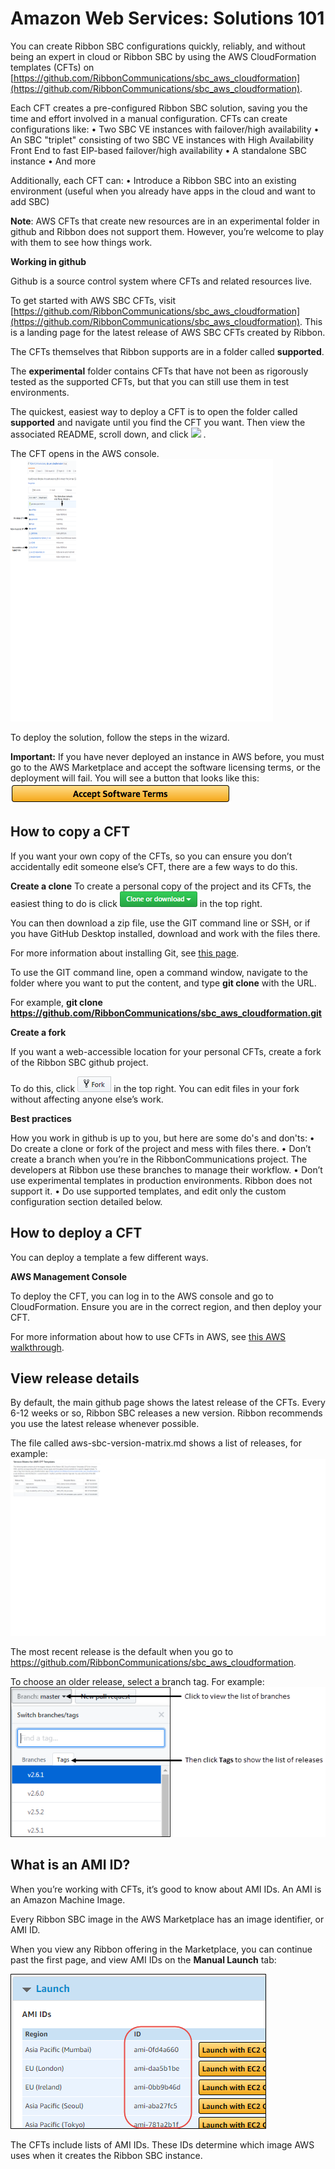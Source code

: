 # Amazon Web Services: Solutions 101

You can create Ribbon SBC configurations quickly, reliably, and without being an expert in cloud or Ribbon SBC by using the AWS CloudFormation templates (CFTs) on [https://github.com/RibbonCommunications/sbc_aws_cloudformation](https://github.com/RibbonCommunications/sbc_aws_cloudformation).

Each CFT creates a pre-configured Ribbon SBC solution, saving you the time and effort involved in a manual configuration.
CFTs can create configurations like:
•	Two SBC VE instances with failover/high availability
•	An SBC "triplet" consisting of two SBC VE instances with High Availability Front End to fast EIP-based failover/high availability 
•	A standalone SBC instance
•	And more

Additionally, each CFT can:
•	Introduce a Ribbon SBC into an existing environment (useful when you already have apps in the cloud and want to add SBC)

**Note**: AWS CFTs that create new resources are in an experimental folder in github and Ribbon does not support them. However, you’re welcome to play with them to see how things work.

**Working in github**

Github is a source control system where CFTs and related resources live.

To get started with AWS SBC CFTs, visit [https://github.com/RibbonCommunications/sbc_aws_cloudformation](https://github.com/RibbonCommunications/sbc_aws_cloudformation). This is a landing page for the latest release of AWS SBC CFTs created by Ribbon.

The CFTs themselves that Ribbon supports are in a folder called **supported**.

The **experimental** folder contains CFTs that have not been as rigorously tested as the supported CFTs, but that you can still use them in test environments.

The quickest, easiest way to deploy a CFT is to open the folder called **supported** and navigate until you find the CFT you want.
Then view the associated README, scroll down, and click ![](https://cdn.rawgit.com/buildkite/cloudformation-launch-stack-button-svg/master/launch-stack.svg) . 

The CFT opens in the AWS console.
<img src="https://github.com/RibbonCommunications/sbc_aws_cloudformation/blob/master/images/RBBN-sbc_aws_cloudformation.png" alt="sbc_aws_cloudformation" height="420" width="420">

To deploy the solution, follow the steps in the wizard.

**Important:** If you have never deployed an instance in AWS before, you must go to the AWS Marketplace and accept the software licensing terms, or the deployment will fail. You will see a button that looks like this: ![](https://github.com/RibbonCommunications/sbc_aws_cloudformation/blob/master/images/acceptSoftwareTerms.png)

## How to copy a CFT

If you want your own copy of the CFTs, so you can ensure you don’t accidentally edit someone else’s CFT, there are a few ways to do this.

**Create a clone**
To create a personal copy of the project and its CFTs, the easiest thing to do is click ![](https://github.com/RibbonCommunications/sbc_aws_cloudformation/blob/master/images/cloneOrDownload.png)  in the top right.

You can then download a zip file, use the GIT command line or SSH, or if you have GitHub Desktop installed, download and work with the files there.

For more information about installing Git, see [this page](https://git-scm.com/book/en/v2/Getting-Started-Installing-Git).

To use the GIT command line, open a command window, navigate to the folder where you want to put the content, and type **git clone** with the URL.

For example, **git clone https://github.com/RibbonCommunications/sbc_aws_cloudformation.git**

**Create a fork**

If you want a web-accessible location for your personal CFTs, create a fork of the Ribbon SBC github project.

To do this, click ![](https://github.com/RibbonCommunications/sbc_aws_cloudformation/blob/master/images/fork.png)  in the top right. You can edit files in your fork without affecting anyone else’s work.

**Best practices**

How you work in github is up to you, but here are some do's and don'ts:
•	Do create a clone or fork of the project and mess with files there.
•	Don’t create a branch when you’re in the RibbonCommunications project. The developers at Ribbon use these branches to manage their workflow.
•	Don’t use experimental templates in production environments. Ribbon does not support it.
•	Do use supported templates, and edit only the custom configuration section detailed below.

## How to deploy a CFT
You can deploy a template a few different ways.

**AWS Management Console**

To deploy the CFT, you can log in to the AWS console and go to CloudFormation. Ensure you are in the correct region, and then deploy your CFT.

For more information about how to use CFTs in AWS, see [this AWS walkthrough](http://docs.aws.amazon.com/AWSCloudFormation/latest/UserGuide/GettingStarted.Walkthrough.html).

## View release details
By default, the main github page shows the latest release of the CFTs. Every 6-12 weeks or so, Ribbon SBC releases a new version.
Ribbon recommends you use the latest release whenever possible.

The file called aws-sbc-version-matrix.md shows a list of releases, for example:
 ![](https://github.com/RibbonCommunications/sbc_aws_cloudformation/blob/master/images/RBBN-version-matrix.png)

The most recent release is the default when you go to https://github.com/RibbonCommunications/sbc_aws_cloudformation.

To choose an older release, select a branch tag. For example:
![](https://github.com/RibbonCommunications/sbc_aws_cloudformation/blob/master/images/releaseTags.png)

## What is an AMI ID?

When you’re working with CFTs, it’s good to know about AMI IDs. An AMI is an Amazon Machine Image.

Every Ribbon SBC image in the AWS Marketplace has an image identifier, or AMI ID.

When you view any Ribbon offering in the Marketplace, you can continue past the first page, and view AMI IDs on the **Manual Launch** tab:
 
![](https://github.com/RibbonCommunications/sbc_aws_cloudformation/blob/master/images/AMIs.png)

The CFTs include lists of AMI IDs. These IDs determine which image AWS uses when it creates the Ribbon SBC instance.





